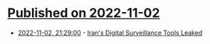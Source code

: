 # [Published on 2022-11-02](index.md)

* [2022-11-02, 21:29:00](https://soylentnews.org/article.pl?sid=22/11/01/1849232&from=rss) - [Iran's Digital Surveillance Tools Leaked](https://soylentnews.org/article.pl?sid=22/11/01/1849232&from=rss)
